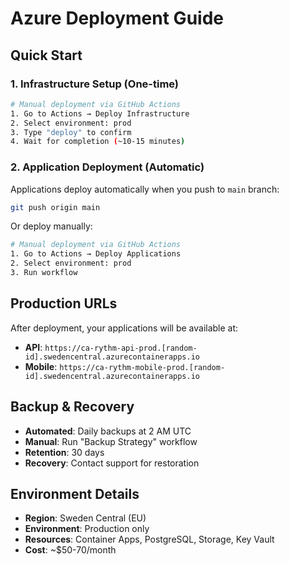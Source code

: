 # Azure Deployment Guide

## Quick Start

### 1. Infrastructure Setup (One-time)
```bash
# Manual deployment via GitHub Actions
1. Go to Actions → Deploy Infrastructure
2. Select environment: prod
3. Type "deploy" to confirm
4. Wait for completion (~10-15 minutes)
```

### 2. Application Deployment (Automatic)
Applications deploy automatically when you push to `main` branch:
```bash
git push origin main
```

Or deploy manually:
```bash
# Manual deployment via GitHub Actions
1. Go to Actions → Deploy Applications  
2. Select environment: prod
3. Run workflow
```

## Production URLs
After deployment, your applications will be available at:
- **API**: `https://ca-rythm-api-prod.[random-id].swedencentral.azurecontainerapps.io`
- **Mobile**: `https://ca-rythm-mobile-prod.[random-id].swedencentral.azurecontainerapps.io`

## Backup & Recovery
- **Automated**: Daily backups at 2 AM UTC
- **Manual**: Run "Backup Strategy" workflow
- **Retention**: 30 days
- **Recovery**: Contact support for restoration

## Environment Details
- **Region**: Sweden Central (EU)
- **Environment**: Production only
- **Resources**: Container Apps, PostgreSQL, Storage, Key Vault
- **Cost**: ~$50-70/month